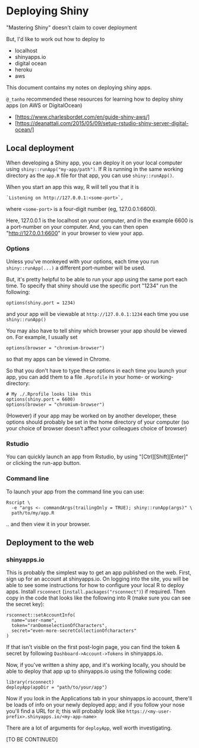 # Deploying Shiny

"Mastering Shiny" doesn't claim to cover deployment

But, I'd like to work out how to deploy to
- localhost
- shinyapps.io
- digital ocean
- heroku
- aws

This document contains my notes on deploying shiny apps.

`@_tanho` recommended these resources for learning how to deploy shiny apps (on
AWS or DigitalOcean)

- [https://www.charlesbordet.com/en/guide-shiny-aws/]
- [https://deanattali.com/2015/05/09/setup-rstudio-shiny-server-digital-ocean/]

## Local deployment

When developing a Shiny app, you can deploy it on your local computer using
`shiny::runApp("my-app/path")`. If R is running in the same working directory
as the `app.R` file for that app, you can use `shiny::runApp()`.

When you start an app this way, R will tell you that it is

    `Listening on http://127.0.0.1:<some-port>`,

where `<some-port>` is a four-digit number (eg, 127.0.0.1:6600).

Here, 127.0.0.1 is the localhost on your computer, and in the example 6600 is a
port-number on your computer. And, you can then open "http://127.0.0.1:6600" in
your browser to view your app.

### Options

Unless you've monkeyed with your options, each time you run
`shiny::runApp(...)` a different port-number will be used.

But, it's pretty helpful to be able to run your app using the same port each
time. To specify that shiny should use the specific port "1234" run the
following:

`options(shiny.port = 1234)`

and your app will be viewable at `http://127.0.0.1:1234` each time you use
`shiny::runApp()`

You may also have to tell shiny which browser your app should be viewed on. For
example, I usually set

`options(browser = "chromium-browser")`

so that my apps can be viewed in Chrome.

So that you don't have to type these options in each time you launch your app,
you can add them to a file `.Rprofile` in your home- or working-directory:

```
# My ./.Rprofile looks like this
options(shiny.port = 6600)
options(browser = "chromium-browser")
```

(However) if your app may be worked on by another developer, these options
should probably be set in the home directory of your computer (so your choice
of browser doesn't affect your colleagues choice of browser)

### Rstudio

You can quickly launch an app from Rstudio, by using "[Ctrl][Shift][Enter]" or
clicking the run-app button.

### Command line

To launch your app from the command line you can use:

```
Rscript \
  -e "args <- commandArgs(trailingOnly = TRUE); shiny::runApp(args)" \
  path/to/my/app.R
```

.. and then view it in your browser.


## Deployment to the web

### shinyapps.io

This is probably the simplest way to get an app published on the web.
First, sign up for an account at shinyapps.io.
On logging into the site, you will be able to see some instructions for how to
configure your local R to deploy apps.
Install `rsconnect` (`install.packages("rsconnect")`) if required.
Then copy in the code that looks like the following into R (make sure you can
see the secret key):

```
rsconnect::setAccountInfo(
  name="user-name",
  token="ranDomselectionOfCharacters",
  secret="even-more-secretCollectionOfcharacters"
)
```

If that isn't visible on the first post-login page, you can find the token &
secret by following `Dashboard->Account->Tokens` in shinyapps.io.

Now, if you've written a shiny app, and it's working locally, you should be
able to deploy that app up to shinyapps.io using the following code:

```
library(rsconnect)
deployApp(appDir = "path/to/your/app")
```

Now if you look in the Applications tab in your shinyapps.io account, there'll
be loads of info on your newly deployed app; and if you follow your nose you'll
find a URL for it; this will probably look like
`https://<my-user-prefix>.shinyapps.io/<my-app-name>`

There are a lot of arguments for `deployApp`, well worth investigating.

[TO BE CONTINUED]
